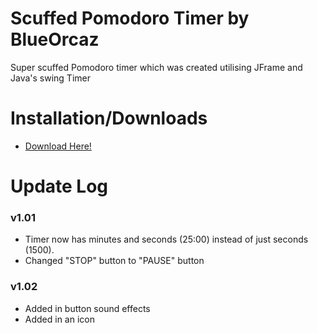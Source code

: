 # Scuffed Pomodoro Timer by BlueOrcaz
Super scuffed Pomodoro timer which was created utilising JFrame and Java's swing Timer

# Installation/Downloads
- [Download Here!](https://blueorcaz.github.io/scuffed-pomodoro-timer/Pomodoro.exe)

# Update Log
### v1.01
- Timer now has minutes and seconds (25:00) instead of just seconds (1500).
- Changed "STOP" button to "PAUSE" button

### v1.02
- Added in button sound effects
- Added in an icon
